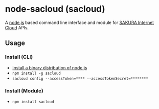 node-sacloud (sacloud)
=====================

A [node.js](http://nodejs.org) based command line interface and module for [SAKURA Internet Cloud](http://cloud.sakura.ad.jp/) APIs.

## Usage

### Install (CLI)

* [Install a binary distribution of node.js](http://nodejs.org/#download)
* `npm install -g sacloud`
* `sacloud config --accessToken=**** --accessTokenSecret=********`

### Install (Module)

* `npm install sacloud`
